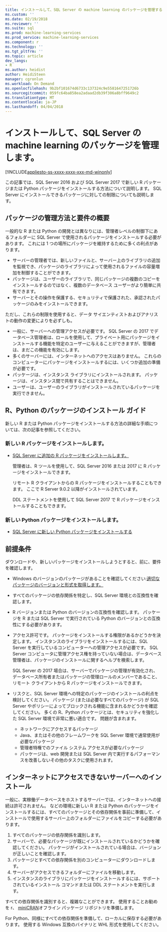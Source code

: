```yaml
---
title: インストールして、SQL Server の machine learning のパッケージを管理する |Microsoft ドキュメント
ms.custom: ''
ms.date: 02/19/2018
ms.reviewer: ''
ms.suite: sql
ms.prod: machine-learning-services
ms.prod_service: machine-learning-services
ms.component: r
ms.technology: ''
ms.tgt_pltfrm: ''
ms.topic: article
dev_langs:
- R
ms.author: heidist
author: HeidiSteen
manager: cgronlun
ms.workload: On Demand
ms.openlocfilehash: 9b2bf101674d6733c137324c9e5581647251726b
ms.sourcegitcommit: 059fc64ba858ea2adaad2db39f306a8bff9649c2
ms.translationtype: MT
ms.contentlocale: ja-JP
ms.lasthandoff: 04/04/2018
---
```

# <a name="installing-and-managing-machine-learning-packages-in-sql-server"></a>インストールして、SQL Server の machine learning のパッケージを管理します。
[!INCLUDE[appliesto-ss-xxxx-xxxx-xxx-md-winonly](../../includes/appliesto-ss-xxxx-xxxx-xxx-md-winonly.md)]

この記事では、SQL Server 2016 および SQL Server 2017 で新しい R パッケージまたは Python パッケージをインストールする方法について説明します。 SQL Server にインストールできるパッケージに対しての制限についても説明します。

## <a name="overview-of-package-management-methods-and-requirements"></a>パッケージの管理方法と要件の概要

一般的な R または Python の開発とは異なりには、管理者レベルの制御下にあるフォルダーに SQL Server で使用されるパッケージをインストールする必要があります。 これには 1 つの場所にパッケージを維持するために多くの利点があります。

+ サーバーの管理者では、新しいファイルと、サーバー上のライブラリの追加を監視でき、パッケージのライブラリによって使用されるファイルの容量増加を制御することができます。 
+ パッケージは、ユーザーのライブラリで、同じパッケージの複数のコピーをインストールするのではなく、複数のデータベース ユーザーがより簡単に共有できます。
+ サーバーとその操作を保護する、セキュリティで保護された、承認されたパッケージのみをインストールできます。

ただし、これらの制限を使用すると、データ サイエンティストおよびアナリストの動作の変更によりを必ずしも。

+ 一般に、サーバーへの管理アクセスが必要です。 SQL Server の 2017 でデータベース管理者は、ロールを使用して、プライベート用にパッケージをインストールする機能を特定のユーザーに与えることができますが、管理者は、まだこの機能を有効にします。
+ 多くのサーバーには、インターネットへのアクセスはありません。 これらのコンピューターにパッケージをインストールするには、いくつか追加の準備が必要です。
+ パッケージは、インスタンス ライブラリにインストールされます。 パッケージは、インスタンス間で共有することはできません。
+ ユーザーは、ユーザーのライブラリがインストールされているパッケージを実行できません。

## <a name="package-installation-guides-for-r-or-python"></a>R、Python のパッケージのインストール ガイド

新しい R または Python パッケージをインストールする方法の詳細な手順については、次の記事を参照してください。 

### <a name="install-new-r-packages"></a>新しい R パッケージをインストールします。

+ [SQL Server に追加の R パッケージをインストールします。](install-additional-r-packages-on-sql-server.md)

    管理者は、R ツールを使用して、SQL Server 2016 または 2017 に R パッケージをインストールできます。

    リモート R クライアントからの R パッケージをインストールすることもできます。 ここで R Server 9.0.2 以降がインストールされています。

    DDL ステートメントを使用して SQL Server 2017 で R パッケージをインストールすることもできます。

### <a name="install-new-python-packages"></a>新しい Python パッケージをインストールします。

+ [SQL Server に新しい Python パッケージをインストールする](../python/install-additional-python-packages-on-sql-server.md)

## <a name="prerequisites"></a>前提条件

ダウンロードや、新しいパッケージをインストールしようとすると、前に、要件を確認します。

+ Windows のバージョンのパッケージがあることを確認してください:[適切なパッケージのバージョンと形式を取得します。](#packageVersion)

+ すべてのパッケージの依存関係を特定し、SQL Server 環境との互換性を確認します。

+ R バージョンまたは Python のバージョンの互換性を確認します。 パッケージを R または SQL Server で実行されている Python のバージョンとの互換性にする必要があります。

+ アクセス許可です。 パッケージをインストールする権限があるかどうかを決定します。 インスタンスのライブラリをインストールするには、SQL Server を実行しているコンピューターへの管理アクセスが必要です。 SQL Server コンピュータに管理アクセス権を持っていない場合は、データベース管理者は、パッケージのインストールに関するヘルプを検索します。

    SQL Server の 2017 場合は、サーバーでパッケージの管理が有効化され、データベース所有者またはパッケージの管理ロールのメンバーであること、リモート クライアントから R パッケージをインストールできます。

+ リスクと、SQL Server 環境への特定のパッケージのインストールの利点を検討してください。 パッケージ (または必要なすべてのパッケージ) が SQL Server やポリシーによってブロックされる機能に含まれるかどうかを確認してください。 多くの R、Python パッケージとは、セキュリティを強化した SQL Server 環境で非常に悪い適合です。 問題が含まれます。

    - ネットワークにアクセスするパッケージ
    - Java、またはその他のフレームワークを SQL Server 環境で通常使用が必要なパッケージ
    - 管理者特権でのファイル システム アクセスが必要なパッケージ
    - パッケージは、web 開発または SQL Server 内で実行するパフォーマンスを改善しないその他のタスクに使用されます。

## <a name="installation-on-servers-with-no-internet-access"></a>インターネットにアクセスできないサーバーへのインストール

一般に、実稼働データベースをホストするサーバーでは、インターネットへの接続は許可されません。 などの環境に新しい R または Python のパッケージをインストールするには、すべてのパッケージとその依存関係を事前に準備して、インストールで使用するサーバー上のフォルダーにファイルをコピーする必要があります。

1. すべてのパッケージの依存関係を識別します。 
2. サーバーで、必要なパッケージが既にインストールされているかどうかを確認してください。 パッケージがインストールされている場合は、バージョンが正しいことを確認します。
3. パッケージとすべての依存関係を別のコンピューターにダウンロードします。
4. サーバーがアクセスできるフォルダーにファイルを移動します。
5. インスタンスのライブラリにパッケージをインストールするには、サポートされているインストール コマンドまたは DDL ステートメントを実行します。

すべての依存関係を識別すると、複雑なことができます。 使用することお勧めを r、 [miniCRAN](create-a-local-package-repository-using-minicran.md)オフライン パッケージ リポジトリを準備します。

For Python、同様にすべての依存関係を準備して、ローカルに保存する必要があります。 使用する Windows 互換のバイナリと WHL 形式を使用してください。

